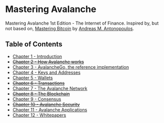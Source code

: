 # Mastering Avalanche

Mastering Avalanche 1st Edition - The Internet of Finance. Inspired by, but not based on, [Mastering Bitcoin](https://github.com/bitcoinbook/bitcoinbook) by [Andreas M. Antonopoulos](https://aantonop.com).

## Table of Contents

* [Chapter 1 - Introduction](./chapter1.md)
* ~~[Chapter 2 - How Avalanche works](./chapter2.md)~~
* [Chapter 3 - AvalancheGo, the reference implementation](./chapter3.md)
* [Chapter 4 - Keys and Addresses](./chapter4.md)
* [Chapter 5 - Wallets](./chapter5.md)
* ~~[Chapter 6 - Transactions](./chapter6.md)~~
* [Chapter 7 - The Avalanche Network](./chapter7.md)
* ~~[Chapter 8 - The Blockchain](./chapter8.md)~~
* [Chapter 9 - Consensus](./chapter9.md)
* ~~[Chapter 10 - Avalanche Security](./chapter10.md)~~
* [Chapter 11 - Avalanche Applications](./chapter11.md)
* [Chapter 12 - Whitepapers](./chapter12.md)
